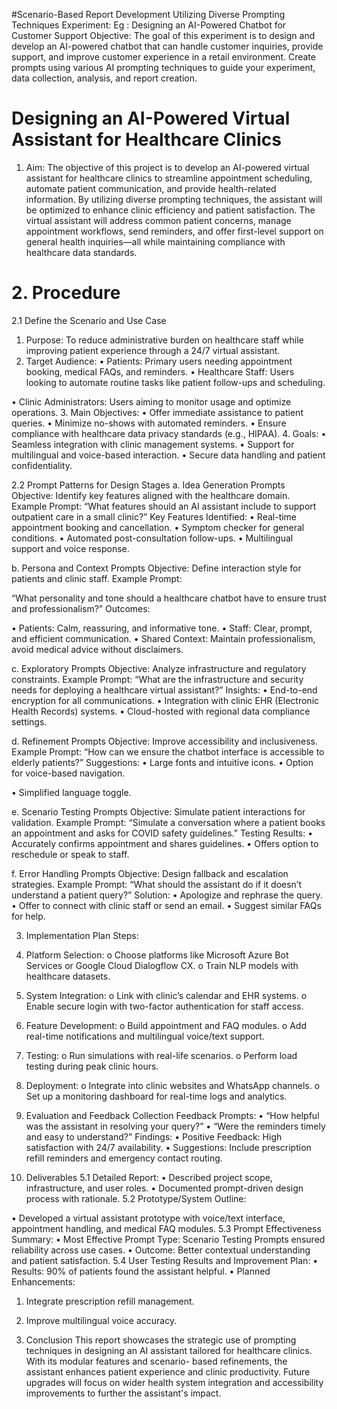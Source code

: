 #Scenario-Based Report Development Utilizing Diverse Prompting Techniques
Experiment:
Eg : Designing an AI-Powered Chatbot for Customer Support
Objective: The goal of this experiment is to design and develop an AI-powered chatbot that can handle customer inquiries, provide support, and improve customer experience in a retail environment. Create prompts using various AI prompting techniques to guide your experiment, data collection, analysis, and report creation.


# Designing an AI-Powered Virtual Assistant for Healthcare Clinics
1.	Aim:
The objective of this project is to develop an AI-powered virtual assistant for healthcare clinics to streamline appointment scheduling, automate patient communication, and provide health-related information. By utilizing diverse prompting techniques, the assistant will be optimized to enhance clinic efficiency and patient satisfaction.
The virtual assistant will address common patient concerns, manage appointment workflows, send reminders, and offer first-level support on general health inquiries—all while maintaining compliance with healthcare data standards.


# 2.	Procedure
2.1	Define the Scenario and Use Case
1.	Purpose:
To reduce administrative burden on healthcare staff while improving patient experience through a 24/7 virtual assistant.
2.	Target Audience:
•	Patients: Primary users needing appointment booking, medical FAQs, and reminders.
•	Healthcare Staff: Users looking to automate routine tasks like patient follow-ups and scheduling.
 
•	Clinic Administrators: Users aiming to monitor usage and optimize operations.
3.	Main Objectives:
•	Offer immediate assistance to patient queries.
•	Minimize no-shows with automated reminders.
•	Ensure compliance with healthcare data privacy standards (e.g., HIPAA).
4.	Goals:
•	Seamless integration with clinic management systems.
•	Support for multilingual and voice-based interaction.
•	Secure data handling and patient confidentiality.


2.2	Prompt Patterns for Design Stages
a.	Idea Generation Prompts
Objective: Identify key features aligned with the healthcare domain.
Example Prompt:
“What features should an AI assistant include to support outpatient care in a small clinic?”
Key Features Identified:
•	Real-time appointment booking and cancellation.
•	Symptom checker for general conditions.
•	Automated post-consultation follow-ups.
•	Multilingual support and voice response.


b.	Persona and Context Prompts
Objective: Define interaction style for patients and clinic staff.
Example Prompt:
 
“What personality and tone should a healthcare chatbot have to ensure trust and professionalism?”
Outcomes:

•	Patients: Calm, reassuring, and informative tone.
•	Staff: Clear, prompt, and efficient communication.
•	Shared Context: Maintain professionalism, avoid medical advice without disclaimers.


c.	Exploratory Prompts
Objective: Analyze infrastructure and regulatory constraints.
Example Prompt:
“What are the infrastructure and security needs for deploying a healthcare virtual assistant?”
Insights:
•	End-to-end encryption for all communications.
•	Integration with clinic EHR (Electronic Health Records) systems.
•	Cloud-hosted with regional data compliance settings.


d.	Refinement Prompts
Objective: Improve accessibility and inclusiveness.
Example Prompt:
“How can we ensure the chatbot interface is accessible to elderly patients?”
Suggestions:
•	Large fonts and intuitive icons.
•	Option for voice-based navigation.
 
•	Simplified language toggle.


e.	Scenario Testing Prompts
Objective: Simulate patient interactions for validation.
Example Prompt:
“Simulate a conversation where a patient books an appointment and asks for COVID safety guidelines.”
Testing Results:
•	Accurately confirms appointment and shares guidelines.
•	Offers option to reschedule or speak to staff.


f.	Error Handling Prompts
Objective: Design fallback and escalation strategies.
Example Prompt:
“What should the assistant do if it doesn’t understand a patient query?”
Solution:
•	Apologize and rephrase the query.
•	Offer to connect with clinic staff or send an email.
•	Suggest similar FAQs for help.


3.	Implementation Plan Steps:
1.	Platform Selection:
o	Choose platforms like Microsoft Azure Bot Services or Google Cloud Dialogflow CX.
o	Train NLP models with healthcare datasets.
 
2.	System Integration:
o	Link with clinic’s calendar and EHR systems.
o	Enable secure login with two-factor authentication for staff access.
3.	Feature Development:
o	Build appointment and FAQ modules.
o	Add real-time notifications and multilingual voice/text support.
4.	Testing:
o	Run simulations with real-life scenarios.
o	Perform load testing during peak clinic hours.
5.	Deployment:
o	Integrate into clinic websites and WhatsApp channels.
o	Set up a monitoring dashboard for real-time logs and analytics.


4.	Evaluation and Feedback Collection Feedback Prompts:
•	“How helpful was the assistant in resolving your query?”
•	“Were the reminders timely and easy to understand?”
Findings:
•	Positive Feedback: High satisfaction with 24/7 availability.
•	Suggestions: Include prescription refill reminders and emergency contact routing.


5.	Deliverables
5.1	Detailed Report:
•	Described project scope, infrastructure, and user roles.
•	Documented prompt-driven design process with rationale.
5.2	Prototype/System Outline:
 
•	Developed	a	virtual	assistant	prototype	with	voice/text	interface, appointment handling, and medical FAQ modules.
5.3	Prompt Effectiveness Summary:
•	Most	Effective	Prompt	Type:	Scenario	Testing	Prompts	ensured reliability across use cases.
•	Outcome: Better contextual understanding and patient satisfaction.
5.4	User Testing Results and Improvement Plan:
•	Results: 90% of patients found the assistant helpful.
•	Planned Enhancements:
1.	Integrate prescription refill management.
2.	Improve multilingual voice accuracy.


6.	Conclusion
This report showcases the strategic use of prompting techniques in designing an AI assistant tailored for healthcare clinics. With its modular features and scenario- based refinements, the assistant enhances patient experience and clinic productivity. Future upgrades will focus on wider health system integration and accessibility improvements to further the assistant's impact.
